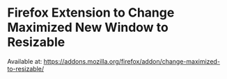 # Firefox Extension to Change Maximized New Window to Resizable 

Available at: https://addons.mozilla.org/firefox/addon/change-maximized-to-resizable/ 
